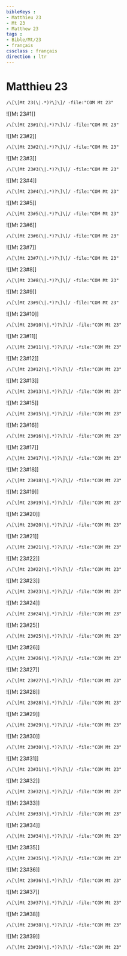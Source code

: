 ```yaml
---
bibleKeys : 
- Matthieu 23
- Mt 23
- Matthew 23
tags : 
- Bible/Mt/23
- français
cssclass : français
direction : ltr
---
```


# Matthieu 23

```query
/\[\[Mt 23(\|.*)?\]\]/ -file:"COM Mt 23"
```



![[Mt 23#1]]

```query
/\[\[Mt 23#1(\|.*)?\]\]/ -file:"COM Mt 23"
```

![[Mt 23#2]]

```query
/\[\[Mt 23#2(\|.*)?\]\]/ -file:"COM Mt 23"
```

![[Mt 23#3]]

```query
/\[\[Mt 23#3(\|.*)?\]\]/ -file:"COM Mt 23"
```

![[Mt 23#4]]

```query
/\[\[Mt 23#4(\|.*)?\]\]/ -file:"COM Mt 23"
```

![[Mt 23#5]]

```query
/\[\[Mt 23#5(\|.*)?\]\]/ -file:"COM Mt 23"
```

![[Mt 23#6]]

```query
/\[\[Mt 23#6(\|.*)?\]\]/ -file:"COM Mt 23"
```

![[Mt 23#7]]

```query
/\[\[Mt 23#7(\|.*)?\]\]/ -file:"COM Mt 23"
```

![[Mt 23#8]]

```query
/\[\[Mt 23#8(\|.*)?\]\]/ -file:"COM Mt 23"
```

![[Mt 23#9]]

```query
/\[\[Mt 23#9(\|.*)?\]\]/ -file:"COM Mt 23"
```

![[Mt 23#10]]

```query
/\[\[Mt 23#10(\|.*)?\]\]/ -file:"COM Mt 23"
```

![[Mt 23#11]]

```query
/\[\[Mt 23#11(\|.*)?\]\]/ -file:"COM Mt 23"
```

![[Mt 23#12]]

```query
/\[\[Mt 23#12(\|.*)?\]\]/ -file:"COM Mt 23"
```

![[Mt 23#13]]

```query
/\[\[Mt 23#13(\|.*)?\]\]/ -file:"COM Mt 23"
```

![[Mt 23#15]]

```query
/\[\[Mt 23#15(\|.*)?\]\]/ -file:"COM Mt 23"
```

![[Mt 23#16]]

```query
/\[\[Mt 23#16(\|.*)?\]\]/ -file:"COM Mt 23"
```

![[Mt 23#17]]

```query
/\[\[Mt 23#17(\|.*)?\]\]/ -file:"COM Mt 23"
```

![[Mt 23#18]]

```query
/\[\[Mt 23#18(\|.*)?\]\]/ -file:"COM Mt 23"
```

![[Mt 23#19]]

```query
/\[\[Mt 23#19(\|.*)?\]\]/ -file:"COM Mt 23"
```

![[Mt 23#20]]

```query
/\[\[Mt 23#20(\|.*)?\]\]/ -file:"COM Mt 23"
```

![[Mt 23#21]]

```query
/\[\[Mt 23#21(\|.*)?\]\]/ -file:"COM Mt 23"
```

![[Mt 23#22]]

```query
/\[\[Mt 23#22(\|.*)?\]\]/ -file:"COM Mt 23"
```

![[Mt 23#23]]

```query
/\[\[Mt 23#23(\|.*)?\]\]/ -file:"COM Mt 23"
```

![[Mt 23#24]]

```query
/\[\[Mt 23#24(\|.*)?\]\]/ -file:"COM Mt 23"
```

![[Mt 23#25]]

```query
/\[\[Mt 23#25(\|.*)?\]\]/ -file:"COM Mt 23"
```

![[Mt 23#26]]

```query
/\[\[Mt 23#26(\|.*)?\]\]/ -file:"COM Mt 23"
```

![[Mt 23#27]]

```query
/\[\[Mt 23#27(\|.*)?\]\]/ -file:"COM Mt 23"
```

![[Mt 23#28]]

```query
/\[\[Mt 23#28(\|.*)?\]\]/ -file:"COM Mt 23"
```

![[Mt 23#29]]

```query
/\[\[Mt 23#29(\|.*)?\]\]/ -file:"COM Mt 23"
```

![[Mt 23#30]]

```query
/\[\[Mt 23#30(\|.*)?\]\]/ -file:"COM Mt 23"
```

![[Mt 23#31]]

```query
/\[\[Mt 23#31(\|.*)?\]\]/ -file:"COM Mt 23"
```

![[Mt 23#32]]

```query
/\[\[Mt 23#32(\|.*)?\]\]/ -file:"COM Mt 23"
```

![[Mt 23#33]]

```query
/\[\[Mt 23#33(\|.*)?\]\]/ -file:"COM Mt 23"
```

![[Mt 23#34]]

```query
/\[\[Mt 23#34(\|.*)?\]\]/ -file:"COM Mt 23"
```

![[Mt 23#35]]

```query
/\[\[Mt 23#35(\|.*)?\]\]/ -file:"COM Mt 23"
```

![[Mt 23#36]]

```query
/\[\[Mt 23#36(\|.*)?\]\]/ -file:"COM Mt 23"
```

![[Mt 23#37]]

```query
/\[\[Mt 23#37(\|.*)?\]\]/ -file:"COM Mt 23"
```

![[Mt 23#38]]

```query
/\[\[Mt 23#38(\|.*)?\]\]/ -file:"COM Mt 23"
```

![[Mt 23#39]]

```query
/\[\[Mt 23#39(\|.*)?\]\]/ -file:"COM Mt 23"
```

